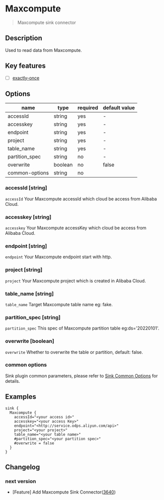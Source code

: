# Maxcompute

> Maxcompute sink connector

## Description

Used to read data from Maxcompute.

## Key features

- [ ] [exactly-once](../../concept/connector-v2-features.md)

## Options

|      name      |  type   | required | default value |
|----------------|---------|----------|---------------|
| accessId       | string  | yes      | -             |
| accesskey      | string  | yes      | -             |
| endpoint       | string  | yes      | -             |
| project        | string  | yes      | -             |
| table_name     | string  | yes      | -             |
| partition_spec | string  | no       | -             |
| overwrite      | boolean | no       | false         |
| common-options | string  | no       |               |

### accessId [string]

`accessId` Your Maxcompute accessId which cloud be access from Alibaba Cloud.

### accesskey [string]

`accesskey` Your Maxcompute accessKey which cloud be access from Alibaba Cloud.

### endpoint [string]

`endpoint` Your Maxcompute endpoint start with http.

### project [string]

`project` Your Maxcompute project which is created in Alibaba Cloud.

### table_name [string]

`table_name` Target Maxcompute table name eg: fake.

### partition_spec [string]

`partition_spec` This spec of Maxcompute partition table eg:ds='20220101'.

### overwrite [boolean]

`overwrite` Whether to overwrite the table or partition, default: false.

### common options

Sink plugin common parameters, please refer to [Sink Common Options](../sink-common-options.md) for details.

## Examples

```hocon
sink {
  Maxcompute {
    accessId="<your access id>"
    accesskey="<your access Key>"
    endpoint="<http://service.odps.aliyun.com/api>"
    project="<your project>"
    table_name="<your table name>"
    #partition_spec="<your partition spec>"
    #overwrite = false
  }
}
```

## Changelog

### next version

- [Feature] Add Maxcompute Sink Connector([3640](https://github.com/apache/seatunnel/pull/3640))

